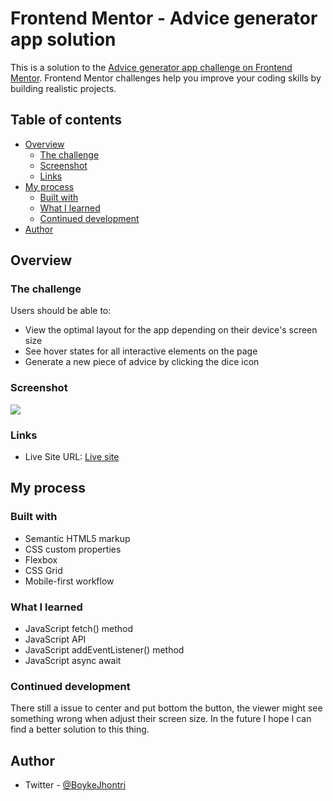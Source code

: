 # Frontend Mentor - Advice generator app solution

This is a solution to the [Advice generator app challenge on Frontend Mentor](https://www.frontendmentor.io/challenges/advice-generator-app-QdUG-13db). Frontend Mentor challenges help you improve your coding skills by building realistic projects.

## Table of contents

- [Overview](#overview)
  - [The challenge](#the-challenge)
  - [Screenshot](#screenshot)
  - [Links](#links)
- [My process](#my-process)
  - [Built with](#built-with)
  - [What I learned](#what-i-learned)
  - [Continued development](#continued-development)
- [Author](#author)

## Overview

### The challenge

Users should be able to:

- View the optimal layout for the app depending on their device's screen size
- See hover states for all interactive elements on the page
- Generate a new piece of advice by clicking the dice icon

### Screenshot

![](./screenshot.jpg)

### Links

- Live Site URL: [Live site](https://jhontriboyke.github.io/advice-generator/)

## My process

### Built with

- Semantic HTML5 markup
- CSS custom properties
- Flexbox
- CSS Grid
- Mobile-first workflow

### What I learned

- JavaScript fetch() method
- JavaScript API
- JavaScript addEventListener() method
- JavaScript async await

### Continued development

There still a issue to center and put bottom the button, the viewer might see something wrong when adjust their screen size.
In the future I hope I can find a better solution to this thing.


## Author

- Twitter - [@BoykeJhontri](https://www.twitter.com/BoykeJhontri)

